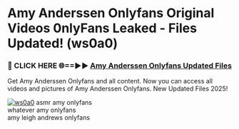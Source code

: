 # Amy Anderssen Onlyfans Original Videos 0nlyFans Leaked - Files Updated! (ws0a0)

<h3>🔴 CLICK HERE 🌐==►► <a href="https://tinyurl.com/x26r9saj" rel="nofollow">Amy Anderssen Onlyfans Updated Files</a></h3>

Get Amy Anderssen Onlyfans and all content. Now you can access all videos and pictures of Amy Anderssen Onlyfans. New Updated Files 2025!

[![ws0a0](https://i.imgur.com/LkgZPqh.gif)](https://tinyurl.com/x26r9saj)
asmr amy onlyfans<br>
whatever amy onlyfans<br>
amy leigh andrews onlyfans